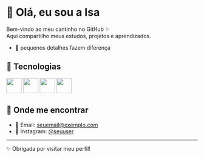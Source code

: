 # 🌸 Olá, eu sou a Isa

Bem-vindo ao meu cantinho no GitHub ✨  
Aqui compartilho meus estudos, projetos e aprendizados.  
- 🌷 pequenos detalhes fazem diferença  

## 🚀 Tecnologias
<p align="left">
  <img src="https://cdn.jsdelivr.net/gh/devicons/devicon/icons/html5/html5-original.svg" width="40px"/>
  <img src="https://cdn.jsdelivr.net/gh/devicons/devicon/icons/css3/css3-original.svg" width="40px"/>
  <img src="https://cdn.jsdelivr.net/gh/devicons/devicon/icons/python/python-original.svg" width="40px"/>
  <img src="https://www.google.com/url?sa=i&url=https%3A%2F%2Fwww.appmasters.io%2Fpt%2Ftecnologias%2Fmysql&psig=AOvVaw0UXon3sBlxiShQFxfF9kMZ&ust=1758797790547000&source=images&cd=vfe&opi=89978449&ved=0CBUQjRxqFwoTCNj3s8Se8Y8DFQAAAAAdAAAAABAE" width="40px"/>
</p>

## 💌 Onde me encontrar
- 📧 Email: seuemail@exemplo.com  
- 🌷 Instagram: [@seuuser](#)  

---

✨ Obrigada por visitar meu perfil!
